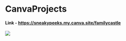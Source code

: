 # CanvaProjects

#### Link - https://sneakypeeks.my.canva.site/familycastle
<img src="Family-Castle.png">
